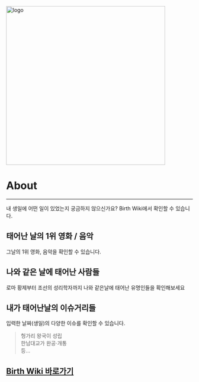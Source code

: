 <img width="429" alt="logo" src="https://user-images.githubusercontent.com/8604840/115818693-448ac100-a438-11eb-9fa2-79430e64144f.png">


# About

---

내 생일에 어떤 일이 있었는지 궁금하지 않으신가요?
Birth Wiki에서 확인할 수 있습니다. 

## 태어난 날의 1위 영화 / 음악
그날의 1위 영화, 음악을 확인할 수 있습니다. 

## 나와 같은 날에 태어난 사람들
로마 황제부터 조선의 성리학자까지 나와 같은날에 태어난 유명인들을 확인해보세요

## 내가 태어난날의 이슈거리들
입력한 날짜(생일)의 다양한 이슈를 확인할 수 있습니다. 

> 헝가리 왕국이 성립   
> 한남대교가 완공·개통  
> 등...

## [Birth Wiki 바로가기](https://birthwiki.space)
